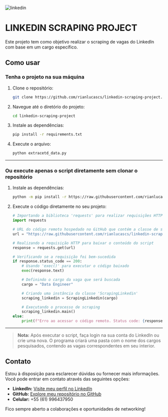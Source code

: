 ![linkedin](https://www.edigitalagency.com.au/wp-content/uploads/Linkedin-logo-blue-png-medium-size.png) 


# LINKEDIN SCRAPING PROJECT

Este projeto tem como objetivo realizar o scraping de vagas do LinkedIn com base em um cargo específico.

## Como usar

### Tenha o projeto na sua máquina

1. Clone o repositório:
   ```bash
   git clone https://github.com/rianlucascs/linkedin-scraping-project.git
   ```

2. Navegue até o diretório do projeto:
   ```bash
   cd linkedin-scraping-project
   ```

3. Instale as dependências:
   ```bash
   pip install -r requirements.txt
   ```

4. Execute o arquivo:
   ```bash
   python extracetd_data.py
   ```

---

### Ou execute apenas o script diretamente sem clonar o repositório

1. Instale as dependências:
   ```bash
   python -m pip install -r https://raw.githubusercontent.com/rianlucascs/linkedin-scraping-project/main/requirements.txt
   ```

2. Execute o código diretamente no seu projeto:
   ```python
   # Importando a biblioteca 'requests' para realizar requisições HTTP
   import requests

   # URL do código remoto hospedado no GitHub que contém a classe de scraping
   url = "https://raw.githubusercontent.com/rianlucascs/linkedin-scraping-project/main/extracetd_data.py"

   # Realizando a requisição HTTP para baixar o conteúdo do script
   response = requests.get(url)

   # Verificando se a requisição foi bem-sucedida
   if response.status_code == 200:
       # Usando 'exec()' para executar o código baixado
       exec(response.text)

       # Definindo o cargo da vaga que será buscada
       cargo = "Data Engineer"

       # Criando uma instância da classe 'ScrapingLinkedin'
       scraping_linkedin = ScrapingLinkedin(cargo)

       # Executando o processo de scraping
       scraping_linkedin.main()
   else:
       print(f"Erro ao acessar o código remoto. Status code: {response.status_code}")
   ```

---

> **Nota:** Após executar o script, faça login na sua conta do LinkedIn ou crie uma nova. O programa criará uma pasta com o nome dos cargos pesquisados, contendo as vagas correspondentes em seu interior.

## Contato

Estou à disposição para esclarecer dúvidas ou fornecer mais informações. Você pode entrar em contato através das seguintes opções:

- **LinkedIn:** [Visite meu perfil no LinkedIn](www.linkedin.com/in/rian-lucas)
- **GitHub:** [Explore meu repositório no GitHub](https://github.com/rianlucascs)
- **Celular:** +55 (61) 996437950

Fico sempre aberto a colaborações e oportunidades de networking!
